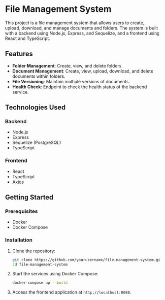 # File Management System

This project is a file management system that allows users to create, upload, download, and manage documents and folders. The system is built with a backend using Node.js, Express, and Sequelize, and a frontend using React and TypeScript.

## Features

- **Folder Management**: Create, view, and delete folders.
- **Document Management**: Create, view, upload, download, and delete documents within folders.
- **File Versioning**: Maintain multiple versions of documents.
- **Health Check**: Endpoint to check the health status of the backend service.

## Technologies Used

### Backend

- Node.js
- Express
- Sequelize (PostgreSQL)
- TypeScript

### Frontend

- React
- TypeScript
- Axios

## Getting Started

### Prerequisites

- Docker
- Docker Compose

### Installation

1. Clone the repository:

    ```sh
    git clone https://github.com/yourusername/file-management-system.git
    cd file-management-system
    ```

2. Start the services using Docker Compose:

    ```sh
    docker-compose up --build
    ```

3. Access the frontend application at `http://localhost:8080`.

